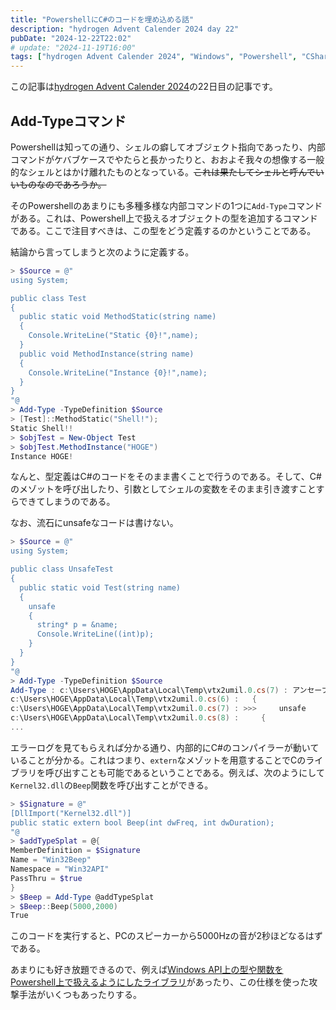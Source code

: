 ```yaml
---
title: "PowershellにC#のコードを埋め込める話"
description: "hydrogen Advent Calender 2024 day 22"
pubDate: "2024-12-22T22:02"
# update: "2024-11-19T16:00"
tags: ["hydrogen Advent Calender 2024", "Windows", "Powershell", "CSharp"]
---
```


この記事は[hydrogen Advent Calender 2024](https://adventar.org/calendars/10672)の22日目の記事です。

## Add-Typeコマンド

Powershellは知っての通り、シェルの癖してオブジェクト指向であったり、内部コマンドがケバブケースでやたらと長かったりと、おおよそ我々の想像する一般的なシェルとはかけ離れたものとなっている。~~これは果たしてシェルと呼んでいいものなのであろうか。~~

そのPowershellのあまりにも多種多様な内部コマンドの1つに`Add-Type`コマンドがある。これは、Powershell上で扱えるオブジェクトの型を追加するコマンドである。ここで注目すべきは、この型をどう定義するのかということである。

結論から言ってしまうと次のように定義する。

```powershell
> $Source = @"
using System;

public class Test
{
  public static void MethodStatic(string name)
  {
    Console.WriteLine("Static {0}!",name);
  }
  public void MethodInstance(string name)
  {
    Console.WriteLine("Instance {0}!",name);
  }
}
"@
> Add-Type -TypeDefinition $Source
> [Test]::MethodStatic("Shell!");
Static Shell!!
> $objTest = New-Object Test
> $objTest.MethodInstance("HOGE")
Instance HOGE!
```

なんと、型定義はC#のコードをそのまま書くことで行うのである。そして、C#のメゾットを呼び出したり、引数としてシェルの変数をそのまま引き渡すことすらできてしまうのである。

なお、流石にunsafeなコードは書けない。

```powershell
> $Source = @"
using System;

public class UnsafeTest
{
  public static void Test(string name)
  {
    unsafe
    {
      string* p = &name;
      Console.WriteLine((int)p);
    }
  }
}
"@
> Add-Type -TypeDefinition $Source
Add-Type : c:\Users\HOGE\AppData\Local\Temp\vtx2umil.0.cs(7) : アンセーフ コードは /unsafe でコンパイルした場合のみ有効です。
c:\Users\HOGE\AppData\Local\Temp\vtx2umil.0.cs(6) :   {
c:\Users\HOGE\AppData\Local\Temp\vtx2umil.0.cs(7) : >>>     unsafe
c:\Users\HOGE\AppData\Local\Temp\vtx2umil.0.cs(8) :     {
...
```

エラーログを見てもらえれば分かる通り、内部的にC#のコンパイラーが動いていることが分かる。これはつまり、`extern`なメゾットを用意することでCのライブラリを呼び出すことも可能であるということである。例えば、次のようにして`Kernel32.dll`の`Beep`関数を呼び出すことができる。

```powershell
> $Signature = @"
[DllImport("Kernel32.dll")]
public static extern bool Beep(int dwFreq, int dwDuration);
"@
> $addTypeSplat = @{
MemberDefinition = $Signature
Name = "Win32Beep"
Namespace = "Win32API"
PassThru = $true
}
> $Beep = Add-Type @addTypeSplat
> $Beep::Beep(5000,2000)
True
```

このコードを実行すると、PCのスピーカーから5000Hzの音が2秒ほどなるはずである。

あまりにも好き放題できるので、例えば[Windows API上の型や関数をPowershell上で扱えるようにしたライブラリ](https://github.com/mattifestation/PSReflect)があったり、この仕様を使った攻撃手法がいくつもあったりする。
